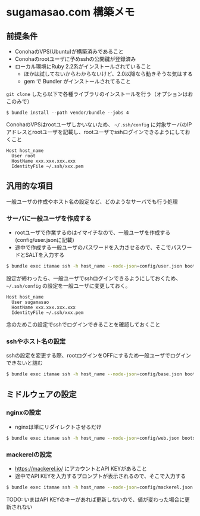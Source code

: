 # sugamasao.com 構築メモ

## 前提条件

- ConohaのVPS(Ubuntu)が構築済みであること
- Conohaのrootユーザに予めsshの公開鍵が登録済み
- ローカル環境にRuby 2.2系がインストールされていること
    - ほかは試してないからわからないけど、2.0以降なら動きそうな気はする
    - gem で Bundler がインストールされてること

`git clone` したら以下で各種ライブラリのインストールを行う（オプションはおこのみで）

```
$ bundle install --path vendor/bundle --jobs 4
```

ConohaのVPSはrootユーザしかいないため、 `~/.ssh/config` に対象サーバのIPアドレスとrootユーザを記載し、rootユーザでsshログインできるようにしておくこと

```
Host host_name
  User root
  HostName xxx.xxx.xxx.xxx
  IdentityFile ~/.ssh/xxx.pem
```

## 汎用的な項目

一般ユーザの作成やホスト名の設定など、どのようなサーバでも行う処理

### サーバに一般ユーザを作成する

- rootユーザで作業するのはイマイチなので、一般ユーザを作成する(config/user.jsonに記載)
- 途中で作成する一般ユーザのパスワードを入力させるので、そこでパスワードとSALTを入力する

```sh
$ bundle exec itamae ssh -h host_name --node-json=config/user.json bootstrap.rb
```


設定が終わったら、一般ユーザでsshログインできるようにしておくため、`~/.ssh/config` の設定を一般ユーザに変更しておく。

```
Host host_name
  User sugamasao
  HostName xxx.xxx.xxx.xxx
  IdentityFile ~/.ssh/xxx.pem
```

念のためこの設定でsshでログインできることを確認しておくこと

### sshやホスト名の設定

sshの設定を変更する際、rootログインをOFFにするため一般ユーザでログインできないと詰む

```sh
$ bundle exec itamae ssh -h host_name --node-json=config/base.json bootstrap.rb
```

## ミドルウェアの設定

### nginxの設定

- nginxは単にリダイレクトさせるだけ

```sh
$ bundle exec itamae ssh -h host_name --node-json=config/web.json bootstrap.rb
```

### mackerelの設定

- https://mackerel.io/ にアカウントとAPI KEYがあること
- 途中でAPI KEYを入力するプロンプトが表示されるので、そこで入力する

```sh
$ bundle exec itamae ssh -h host_name --node-json=config/mackerel.json bootstrap.rb
```


TODO: いまはAPI KEYのキーがあれば更新しないので、値が変わった場合に更新されない

